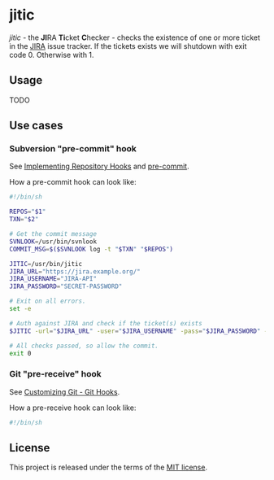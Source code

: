 # jitic

*jitic* - the **JI**RA **Ti**cket **C**hecker - checks the existence of one or more ticket in the [JIRA](https://www.atlassian.com/software/jira) issue tracker. If the tickets exists we will shutdown with exit code 0. Otherwise with 1.

## Usage

TODO

## Use cases

### Subversion "pre-commit" hook

See [Implementing Repository Hooks](http://svnbook.red-bean.com/en/1.7/svn.reposadmin.create.html#svn.reposadmin.create.hooks) and [pre-commit](http://svnbook.red-bean.com/en/1.7/svn.ref.reposhooks.pre-commit.html).

How a pre-commit hook can look like:
```sh
#!/bin/sh

REPOS="$1"
TXN="$2"

# Get the commit message
SVNLOOK=/usr/bin/svnlook
COMMIT_MSG=$($SVNLOOK log -t "$TXN" "$REPOS")

JITIC=/usr/bin/jitic
JIRA_URL="https://jira.example.org/"
JIRA_USERNAME="JIRA-API"
JIRA_PASSWORD="SECRET-PASSWORD"

# Exit on all errors.
set -e

# Auth against JIRA and check if the ticket(s) exists
$JITIC -url="$JIRA_URL" -user="$JIRA_USERNAME" -pass="$JIRA_PASSWORD" -ticket-message="$COMMIT_MSG"

# All checks passed, so allow the commit.
exit 0
```

### Git "pre-receive" hook

See [Customizing Git - Git Hooks](https://git-scm.com/book/it/v2/Customizing-Git-Git-Hooks).

How a pre-receive hook can look like:
```sh
#!/bin/sh


```

## License

This project is released under the terms of the [MIT license](http://en.wikipedia.org/wiki/MIT_License).
